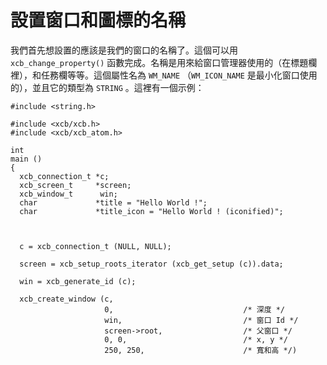 設置窗口和圖標的名稱
===

我們首先想設置的應該是我們的窗口的名稱了。這個可以用 `xcb_change_property()` 函數完成。名稱是用來給窗口管理器使用的（在標題欄裡），和任務欄等等。這個屬性名為 `WM_NAME` （`WM_ICON_NAME` 是最小化窗口使用的），並且它的類型為 `STRING` 。這裡有一個示例：

    #include <string.h>
    
    #include <xcb/xcb.h>
    #include <xcb/xcb_atom.h>

    int
    main ()
    {
      xcb_connection_t *c;
      xcb_screen_t     *screen;
      xcb_window_t      win;
      char             *title = "Hello World !";
      char             *title_icon = "Hello World ! (iconified)";



      c = xcb_connection_t (NULL, NULL);

      screen = xcb_setup_roots_iterator (xcb_get_setup (c)).data;

      win = xcb_generate_id (c);

      xcb_create_window (c,
                         0,                             /* 深度 */
                         win,                           /* 窗口 Id */
                         screen->root,                  /* 父窗口 */
                         0, 0,                          /* x, y */
                         250, 250,                      /* 寬和高 */)
